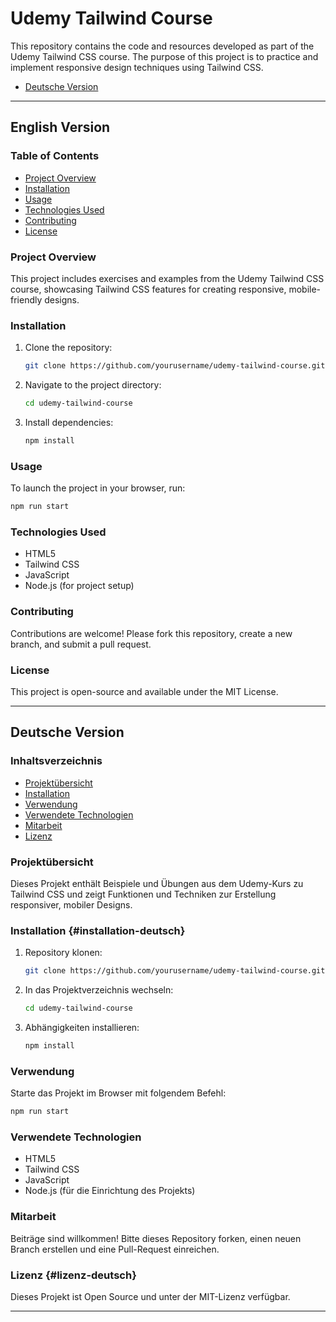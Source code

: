 

# Udemy Tailwind Course

This repository contains the code and resources developed as part of the Udemy Tailwind CSS course. The purpose of this project is to practice and implement responsive design techniques using Tailwind CSS.

- [Deutsche Version](#deutsche-version)

---

## English Version

### Table of Contents
- [Project Overview](#project-overview)
- [Installation](#installation)
- [Usage](#usage)
- [Technologies Used](#technologies-used)
- [Contributing](#contributing)
- [License](#license)

### Project Overview
This project includes exercises and examples from the Udemy Tailwind CSS course, showcasing Tailwind CSS features for creating responsive, mobile-friendly designs.

### Installation
1. Clone the repository:
    ```bash
    git clone https://github.com/yourusername/udemy-tailwind-course.git
    ```
2. Navigate to the project directory:
    ```bash
    cd udemy-tailwind-course
    ```
3. Install dependencies:
    ```bash
    npm install
    ```

### Usage
To launch the project in your browser, run:
```bash
npm run start
```

### Technologies Used
- HTML5
- Tailwind CSS
- JavaScript
- Node.js (for project setup)

### Contributing
Contributions are welcome! Please fork this repository, create a new branch, and submit a pull request.

### License
This project is open-source and available under the MIT License.

---

## Deutsche Version

### Inhaltsverzeichnis
- [Projektübersicht](#projektübersicht)
- [Installation](#installation-deutsch)
- [Verwendung](#verwendung)
- [Verwendete Technologien](#verwendete-technologien)
- [Mitarbeit](#mitarbeit)
- [Lizenz](#lizenz-deutsch)

### Projektübersicht
Dieses Projekt enthält Beispiele und Übungen aus dem Udemy-Kurs zu Tailwind CSS und zeigt Funktionen und Techniken zur Erstellung responsiver, mobiler Designs.

### Installation {#installation-deutsch}
1. Repository klonen:
    ```bash
    git clone https://github.com/yourusername/udemy-tailwind-course.git
    ```
2. In das Projektverzeichnis wechseln:
    ```bash
    cd udemy-tailwind-course
    ```
3. Abhängigkeiten installieren:
    ```bash
    npm install
    ```

### Verwendung
Starte das Projekt im Browser mit folgendem Befehl:
```bash
npm run start
```

### Verwendete Technologien
- HTML5
- Tailwind CSS
- JavaScript
- Node.js (für die Einrichtung des Projekts)

### Mitarbeit
Beiträge sind willkommen! Bitte dieses Repository forken, einen neuen Branch erstellen und eine Pull-Request einreichen.

### Lizenz {#lizenz-deutsch}
Dieses Projekt ist Open Source und unter der MIT-Lizenz verfügbar.

---
